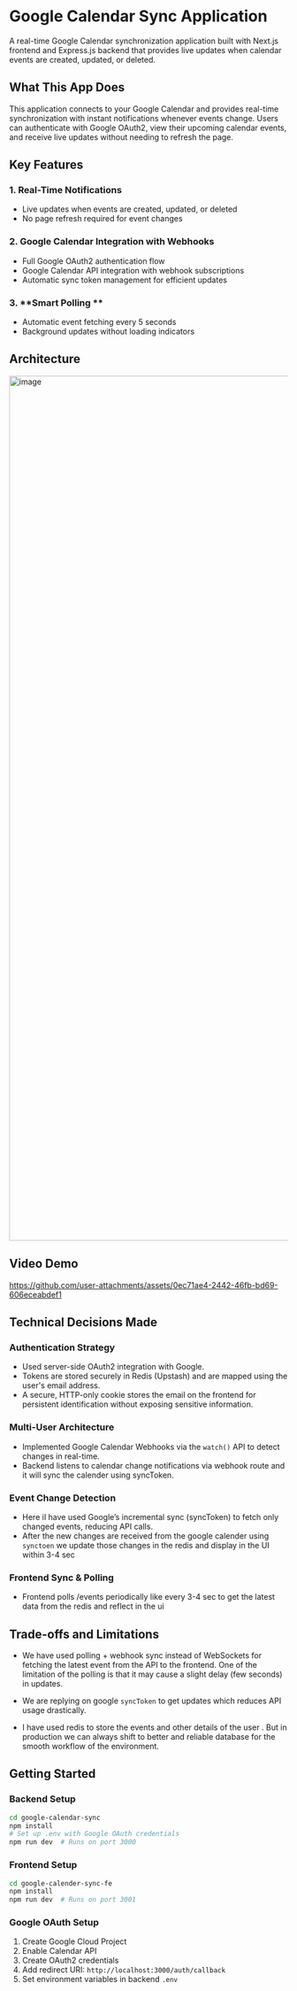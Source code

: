# Google Calendar Sync Application

A real-time Google Calendar synchronization application built with Next.js frontend and Express.js backend that provides live updates when calendar events are created, updated, or deleted.

## What This App Does

This application connects to your Google Calendar and provides real-time synchronization with instant notifications whenever events change. Users can authenticate with Google OAuth2, view their upcoming calendar events, and receive live updates without needing to refresh the page.

## Key Features

### 1. **Real-Time  Notifications**

- Live updates when events are created, updated, or deleted
- No page refresh required for event changes

### 2. **Google Calendar Integration with Webhooks**

- Full Google OAuth2 authentication flow
- Google Calendar API integration with webhook subscriptions
- Automatic sync token management for efficient  updates

### 3. **Smart Polling **

- Automatic event fetching every 5 seconds
- Background updates without loading indicators

## Architecture
<img width="4063" height="1563" alt="image" src="https://github.com/user-attachments/assets/0716613a-95a9-4087-b529-ece2e2a0e1d0" />

## Video Demo 

https://github.com/user-attachments/assets/0ec71ae4-2442-46fb-bd69-606eceabdef1

## Technical Decisions Made

### **Authentication Strategy**

- Used server-side OAuth2 integration with Google.
- Tokens are stored securely in Redis (Upstash) and are mapped using the user's email address.
- A secure, HTTP-only cookie stores the email on the frontend for persistent identification without exposing sensitive information.

### **Multi-User Architecture**

- Implemented Google Calendar Webhooks via the `watch()` API to detect changes in real-time.
- Backend listens to calendar change notifications via webhook route and it will sync the calender using syncToken.

### **Event Change Detection**

- Here iI have used Google’s incremental sync (syncToken) to fetch only changed events, reducing API calls.
- After the new changes are received from the google calender using `synctoen` we update those changes in the redis and display in the UI within 3-4 sec

### **Frontend Sync & Polling**
- Frontend polls /events periodically like every 3-4 sec to get the latest data from the redis and reflect in the ui



## Trade-offs and Limitations

- We have used polling + webhook sync instead of WebSockets for fetching the latest event from the API to the frontend. One of the limitation of the polling is that it may cause a slight delay (few seconds) in updates.

- We are replying on google `syncToken` to get updates which reduces API usage drastically. 

- I have used redis to store the events and other details of the user . But in production we can always shift to better and reliable database for the smooth workflow of the environment. 

## Getting Started

### Backend Setup

```bash
cd google-calendar-sync
npm install
# Set up .env with Google OAuth credentials
npm run dev  # Runs on port 3000
```

### Frontend Setup

```bash
cd google-calender-sync-fe
npm install
npm run dev  # Runs on port 3001
```

### Google OAuth Setup

1. Create Google Cloud Project
2. Enable Calendar API
3. Create OAuth2 credentials
4. Add redirect URI: `http://localhost:3000/auth/callback`
5. Set environment variables in backend `.env`

